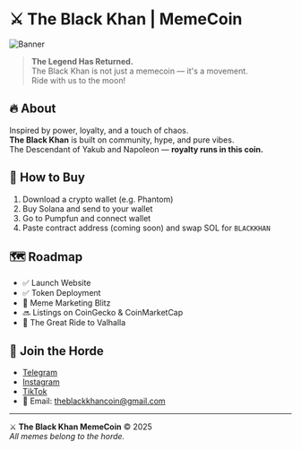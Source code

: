 # ⚔️ The Black Khan | MemeCoin

![Banner](https://i.redd.it/request-the-black-khan-of-mongolia-ishowspeed-v0-cmbhal114uue1.jpg?width=1024&format=pjpg&auto=webp&s=6108b3106aa023fdcf59855c45eb1dcbdc96e6b1)

> **The Legend Has Returned.**  
> The Black Khan is not just a memecoin — it's a movement.  
> Ride with us to the moon!

## 🔥 About
Inspired by power, loyalty, and a touch of chaos.  
**The Black Khan** is built on community, hype, and pure vibes.  
The Descendant of Yakub and Napoleon — **royalty runs in this coin.**

## 💸 How to Buy
1. Download a crypto wallet (e.g. Phantom)
2. Buy Solana and send to your wallet
3. Go to Pumpfun and connect wallet
4. Paste contract address (coming soon) and swap SOL for `BLACKKHAN`

## 🗺️ Roadmap
- ✅ Launch Website  
- ✅ Token Deployment  
- 🔄 Meme Marketing Blitz  
- 🔜 Listings on CoinGecko & CoinMarketCap  
- 🚀 The Great Ride to Valhalla

## 📢 Join the Horde
- [Telegram](https://t.me/+waXlqJ2L3sAwZDlk)  
- [Instagram](https://www.instagram.com/blackkhancoin)
- [TikTok](https://www.tiktok.com/@theblackkhancoin)
- 📩 Email: [theblackkhancoin@gmail.com](theblackkhancoin@gmail.com)

---

⚔️ **The Black Khan MemeCoin** © 2025  
_All memes belong to the horde._

